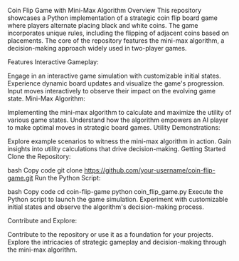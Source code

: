Coin Flip Game with Mini-Max Algorithm
Overview
This repository showcases a Python implementation of a strategic coin flip board game where players alternate placing black and white coins. The game incorporates unique rules, including the flipping of adjacent coins based on placements. The core of the repository features the mini-max algorithm, a decision-making approach widely used in two-player games.

Features
Interactive Gameplay:

Engage in an interactive game simulation with customizable initial states.
Experience dynamic board updates and visualize the game's progression.
Input moves interactively to observe their impact on the evolving game state.
Mini-Max Algorithm:

Implementing the mini-max algorithm to calculate and maximize the utility of various game states.
Understand how the algorithm empowers an AI player to make optimal moves in strategic board games.
Utility Demonstrations:

Explore example scenarios to witness the mini-max algorithm in action.
Gain insights into utility calculations that drive decision-making.
Getting Started
Clone the Repository:

bash
Copy code
git clone https://github.com/your-username/coin-flip-game.git
Run the Python Script:

bash
Copy code
cd coin-flip-game
python coin_flip_game.py
Execute the Python script to launch the game simulation. Experiment with customizable initial states and observe the algorithm's decision-making process.

Contribute and Explore:

Contribute to the repository or use it as a foundation for your projects.
Explore the intricacies of strategic gameplay and decision-making through the mini-max algorithm.
